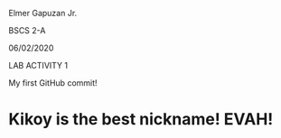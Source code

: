 Elmer Gapuzan Jr.


BSCS 2-A


06/02/2020


LAB ACTIVITY 1


My first GitHub commit!

# Kikoy is the best nickname! EVAH!